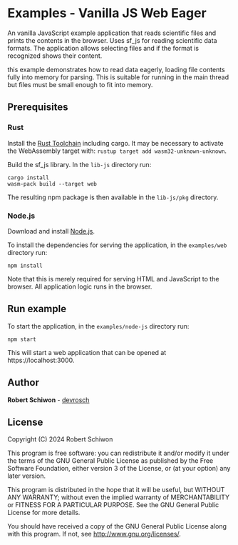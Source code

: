 # Examples - Vanilla JS Web Eager

An vanilla JavaScript example application that reads scientific files and prints the contents in the browser. Uses sf_js for reading scientific data formats. The application allows selecting files and if the format is recognized shows their content.

this example demonstrates how to read data eagerly, loading file contents fully into memory for parsing. This is suitable for running in the main thread but files must be small enough to fit into memory.

## Prerequisites

### Rust

Install the [Rust Toolchain](https://www.rust-lang.org/tools/install) including cargo. It may be necessary to activate the WebAssembly target with: `rustup target add wasm32-unknown-unknown`.

Build the sf_js library. In the `lib-js` directory run:

```
cargo install
wasm-pack build --target web
```

The resulting npm package is then available in the `lib-js/pkg` directory.

### Node.js

Download and install [Node.js](https://nodejs.org/en/download/package-manager).

To install the dependencies for serving the application, in the `examples/web` directory run:

```
npm install
```

Note that this is merely required for serving HTML and JavaScript to the browser. All application logic runs in the browser.

## Run example

To start the application, in the `examples/node-js` directory run:

```
npm start
```

This will start a web application that can be opened at https://localhost:3000.

## Author

**Robert Schiwon** - [devrosch](https://gitlab.com/devrosch)

## License

Copyright (C) 2024 Robert Schiwon

This program is free software: you can redistribute it and/or modify it under the terms of the GNU General Public License as published by the Free Software Foundation, either version 3 of the License, or (at your option) any later version.

This program is distributed in the hope that it will be useful, but WITHOUT ANY WARRANTY; without even the implied warranty of MERCHANTABILITY or FITNESS FOR A PARTICULAR PURPOSE. See the GNU General Public License for more details.

You should have received a copy of the GNU General Public License along with this program. If not, see <http://www.gnu.org/licenses/>.
